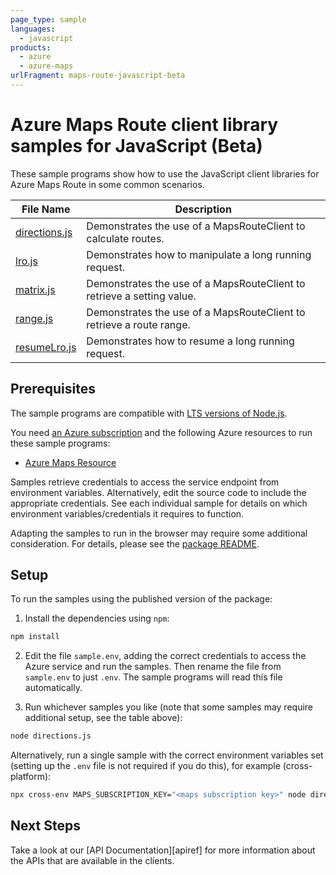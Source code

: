```yaml
---
page_type: sample
languages:
  - javascript
products:
  - azure
  - azure-maps
urlFragment: maps-route-javascript-beta
---
```


# Azure Maps Route client library samples for JavaScript (Beta)

These sample programs show how to use the JavaScript client libraries for Azure Maps Route in some common scenarios.

| **File Name**               | **Description**                                                        |
| --------------------------- | ---------------------------------------------------------------------- |
| [directions.js][directions] | Demonstrates the use of a MapsRouteClient to calculate routes.         |
| [lro.js][lro]               | Demonstrates how to manipulate a long running request.                 |
| [matrix.js][matrix]         | Demonstrates the use of a MapsRouteClient to retrieve a setting value. |
| [range.js][range]           | Demonstrates the use of a MapsRouteClient to retrieve a route range.   |
| [resumeLro.js][resumelro]   | Demonstrates how to resume a long running request.                     |

## Prerequisites

The sample programs are compatible with [LTS versions of Node.js](https://github.com/nodejs/release#release-schedule).

You need [an Azure subscription][freesub] and the following Azure resources to run these sample programs:

- [Azure Maps Resource][createinstance_azuremapsresource]

Samples retrieve credentials to access the service endpoint from environment variables. Alternatively, edit the source code to include the appropriate credentials. See each individual sample for details on which environment variables/credentials it requires to function.

Adapting the samples to run in the browser may require some additional consideration. For details, please see the [package README][package].

## Setup

To run the samples using the published version of the package:

1. Install the dependencies using `npm`:

```bash
npm install
```

2. Edit the file `sample.env`, adding the correct credentials to access the Azure service and run the samples. Then rename the file from `sample.env` to just `.env`. The sample programs will read this file automatically.

3. Run whichever samples you like (note that some samples may require additional setup, see the table above):

```bash
node directions.js
```

Alternatively, run a single sample with the correct environment variables set (setting up the `.env` file is not required if you do this), for example (cross-platform):

```bash
npx cross-env MAPS_SUBSCRIPTION_KEY="<maps subscription key>" node directions.js
```

## Next Steps

Take a look at our [API Documentation][apiref] for more information about the APIs that are available in the clients.

[directions]: https://github.com/Azure/azure-sdk-for-js/blob/main/sdk/maps/maps-route-rest/samples/v1-beta/javascript/directions.js
[lro]: https://github.com/Azure/azure-sdk-for-js/blob/main/sdk/maps/maps-route-rest/samples/v1-beta/javascript/lro.js
[matrix]: https://github.com/Azure/azure-sdk-for-js/blob/main/sdk/maps/maps-route-rest/samples/v1-beta/javascript/matrix.js
[range]: https://github.com/Azure/azure-sdk-for-js/blob/main/sdk/maps/maps-route-rest/samples/v1-beta/javascript/range.js
[resumelro]: https://github.com/Azure/azure-sdk-for-js/blob/main/sdk/maps/maps-route-rest/samples/v1-beta/javascript/resumeLro.js

<!-- [apiref]: https://docs.microsoft.com/javascript/api/@azure/maps-route -->

[freesub]: https://azure.microsoft.com/free/
[createinstance_azuremapsresource]: https://docs.microsoft.com/azure/azure-maps/how-to-create-template
[package]: https://github.com/Azure/azure-sdk-for-js/tree/main/sdk/maps/maps-route-rest/README.md
